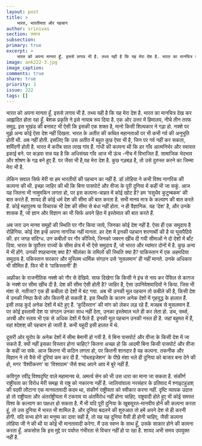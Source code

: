```yaml
---
layout: post
title: >
    भारत, भारतीयता और पहचान
author: srinivas
section: समाज
subsection:
primary: true
excerpt: >
    भारत को अपना मानता हूँ. इससे लगाव भी है. तथ्य यही है कि यह मेरा देश है. भारत का मानचित्र देख कर आह्लादित होता रहा हूँ. बेशक प्रकृति ने इसे नायाब रूप दिया है. एक ओर उत्तर में हिमालय, नीचे तीन तरफ समुद्र.
image: ank222-3.jpg
image_caption: 
comments: true
share: true
priority: 3
issue: 222
tags: []
---
```


भारत को अपना मानता हूँ. इससे लगाव भी है. तथ्य यही है कि यह मेरा देश है. भारत का मानचित्र देख कर आह्लादित होता रहा हूँ. बेशक प्रकृति ने इसे नायाब रूप दिया है. एक ओर उत्तर में हिमालय, नीचे तीन तरफ समुद्र. इस भूखंड की बनावट भी ऐसी कि इसकी एक शक्ल है, मानो किसी शिल्पकार ने गढ़ा हो. नक्शे पर मुझे अन्य कोई ऐसा देश नहीं दिखता. भारत के अतीत की कथित महानताओं पर भी कभी गर्व की अनुभूति होती थी. अब नहीं होती. इसलिए कि उस अतीत में बहुत कुछ ऐसा भी है, जिन पर गर्व नहीं कर सकता, शर्मिंदगी होती है. भारत में करीब सात लाख गांव हैं. गांधी की कल्पना थी कि हर गाँव आत्मनिर्भर और स्वायत्त इकाई बने. पर कड़वा सच यह है कि अधिसंख्य गाँव आज भी  ऊंच -नीच में विभाजित हैं. सामाजिक भेदभाव और शोषण के गढ़ बने हुए हैं. पर जैसा भी है,यह मेरा देश है. कुछ गड़बड़ है, तो उसे दुरुस्त करने का जिम्मा मेरा भी है.

लेकिन सवाल सिर्फ मेरी या हम भारतीयों की पहचान का नहीं है.
डॉ लोहिया ने कभी विश्व नागरिक की कल्पना की थी. इच्छा जाहिर की थी कि बिना पासपोर्ट और वीजा के पूरी दुनिया में कहीं भी जा सकूं. आज यह जितना भी नामुमकिन लगता हो, पर इस कल्पना-चाहत में कोई खोट है? हम ‘वसुधैव कुटुम्बकम’ की बात करते हैं. शायद ही कोई धर्म देश की सीमा की बात करता है. सभी मानव मात्र के कल्याण की बात करते हैं. कोई महापुरुष या विचारक भी देश की सीमा से बंधा नहीं होता. न ही वैज्ञानिक. यह ‘देश’ है, और उनके शासक हैं, जो ज्ञान और विज्ञान का भी सिर्फ अपने हित में इस्तेमाल की बात करते हैं.

अब जरा उन मानव समूहों की स्थिति पर गौर किया जाये, जिनका कोई देश नहीं है. ऐसा ही एक समुदाय है रोहिंगिया. कोई देश इन्हें अपना नागरिक नहीं मानता. हर देश में इनकी पहचान शरणार्थी की है या घुसपैठिये की. हर जगह संदिग्ध. उन कबीलों पर गौर कीजिये, जिनको जबरन खींच दी गयी सीमाओं ने दो देशों में बाँट दिया. भारत के पूर्वोत्तर राज्यों के सीमा क्षेत्र में भी ऐसे समुदाय हैं, जो भारत और म्यांमार दोनों में है. कुछ अन्य में भी होंगे. उनकी श्पहचानश् क्या है? श्रीलंका के तमिलों की स्थिति क्या है? पाकिस्तान में एक अहमदिया समुदाय है. पकिस्तान सरकार और मुस्लिम धार्मिक संगठन उसे ‘मुसलमान’ ही नहीं मानते. उनके अधिकार भी सीमित हैं. फिर भी वे ‘पाकिस्तानी’ हैं!

अफ्रीका के राजनीतिक नक्शे को गौर से देखिये. साफ दिखेगा  कि किसी ने इंच से नाप कर पेंसिल से कागज के नक्शे पर सीमा खींच दी है. देश की सीमा ऐसी होती है?  जाहिर है, ऐसा उपनिवेशवादियों ने किया. जिस भी मंशा से. नतीजा? एक ही कबीला दो देशों में बंट गया. अब भी उनकी मूल पहचान तो कबीले की है, किसी देश में उनकी निष्ठा कैसे और कितनी हो सकती है. इस स्थिति के कारण अनेक देशों में गृहयुद्ध के हालात हैं. इसी तरह कुर्द अनेक देशों में बंटे हुए हैं. ‘कुर्दिस्तान’ की मांग को लेकर लड़ रहे हैं.  मजहब से मुसलमान हैं. पर कोई इस्लामी देश या संगठन उनका साध नहीं देता, उनका इस्तेमाल भले ही कर लेता हो. डच, सर्ब्स, अरबी और  स्लाव भी एक से अधिक देशों में फैले हैं. इनकी मूल पहचान उनकी नस्ल ही है. जहां बहुमत में हैं, वहां श्देशश् की पहचान हो जाती है. कभी यहूदी इसी हालत में थे.

दूसरी ओर यूरोप के अनेक देशों में सीमा बेमानी हो गयी है. वे बिना पासपोर्ट और वीजा के किसी देश में जा सकते हैं. क्यों नहीं इसका विस्तार होना चाहिए? कितना अच्छा हो कि आदमी बिना  किसी पासपोर्ट और वीजा के  कहीं जा सके. आज कितना भी कठिन लगता हो, पर  कितनी शानदार है यह कल्पना.  तकनीक और विज्ञान ने तो वैसे भी दूरियां कम कर दी हैं. ‘गोब्लाइजेशन’ के पीछे मंशा भले ही दुनिया को बाजार बना देने की हो, मगर ‘वैश्वीकरण’ या ‘विश्वग्राम’ जैसे शब्द अपने आप में बुरे नहीं हैं.

कविगुरु रवींद्र विश्वदृष्टि वाले महामानव थे. अमर्त्य सेन को भी उस धारा का माना जा सकता है. संकीर्ण राष्ट्रीयता का विरोध मेरी समझ से राष्ट्र को नकारना नहीं है. जालियांवाला नरसंहार के प्रतिवाद में श्नाइटहुडश् की पदवी लौटाना एक मानवतावादी कदम था, संकीर्ण राष्ट्रीयता को स्वीकार करना नहीं.  दृष्टि व्यापक उदात्त हो तो राष्ट्रीयता और अंतर्राष्ट्रीयता में टकराव या अंतर्विरोध नहीं होना चाहिए. राष्ट्रवादी होते हुए भी कोई समस्त विश्व के कल्याण का पक्षधर हो सकता है. मैं भी यदि पूरी दुनिया के खूबसूरत-मानवीय होने की कल्पना करता हूं, तो उस दुनिया में भारत भी शामिल है. और दुनिया बदलने की शुरुआत तो हमें अपने देश से ही करनी होगी. यदि सभ्य होने का मनुष्य का दावा  सही है, तो यह यह दुनिया वैसी ही होनी चाहिए, जैसी कल्पना लोहिया जी ने की थी या कोई भी मानतावादी करेगा. मैं उस स्वप्न के साथ हूँ, उसके साकार होने की कामना करता हूँ.
अफसोस कि इस मुद्दे पर पर्याप्त गंभीरता से विचार नहीं हो पा रहा है. शायद अभी समय उपयुक्त नहीं है. 
